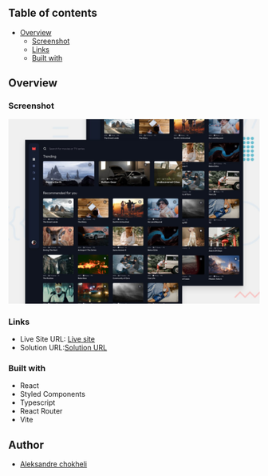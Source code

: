 ## Table of contents

- [Overview](#overview)
  - [Screenshot](#screenshot)
  - [Links](#links)
  - [Built with](#built-with)

## Overview

### Screenshot

![](/preview.jpg)

### Links

- Live Site URL: [Live site](https://entertaiment-web-app-site.vercel.app/)
- Solution URL:[Solution URL](https://github.com/aleksandrre/entertaiment-web-app-site)

### Built with

- React
- Styled Components
- Typescript
- React Router
- Vite

## Author

- [Aleksandre chokheli](https://github.com/aleksandrre)
